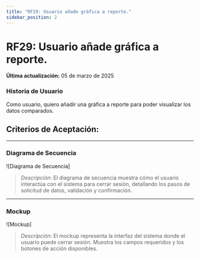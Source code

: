 ```yaml
---
title: "RF29: Usuario añade gráfica a reporte."  
sidebar_position: 2
---
```


# RF29: Usuario añade gráfica a reporte.

**Última actualización:** 05 de marzo de 2025

### Historia de Usuario

Como usuario, quiero añadir una gráfica a reporte para poder visualizar los datos comparados.

  **Criterios de Aceptación:**
  - 

---

### Diagrama de Secuencia

![Diagrama de Secuencia] 

> *Descripción*: El diagrama de secuencia muestra cómo el usuario interactúa con el sistema para cerrar sesión, detallando los pasos de solicitud de datos, validación y confirmación.

---

### Mockup

![Mockup]

> *Descripción*: El mockup representa la interfaz del sistema donde el usuario puede cerrar sesión. Muestra los campos requeridos y los botones de acción disponibles.
